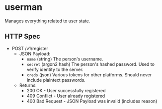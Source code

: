 # userman
Manages everything related to user state.

## HTTP Spec

* POST /v1/register
    * JSON Payload:
        * `name` (string) The person's username.
        * `secret` (argon2 hash) The person's hashed password. Used to verify identity to the server.
        * `creds` (json) Various tokens for other platforms. Should never include plaintext passwords.
    * Returns:
        * 200 OK - User successfully registered
        * 409 Conflict - User already registered
        * 400 Bad Request - JSON Payload was invalid (includes reason)